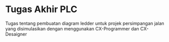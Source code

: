 # Tugas Akhir PLC
Tugas tentang pembuatan diagram ledder untuk projek persimpangan jalan yang disimulasikan dengan menggunakan CX-Programmer dan CX-Desaigner
